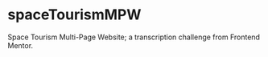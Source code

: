 # spaceTourismMPW
Space Tourism Multi-Page Website; a transcription challenge from Frontend Mentor.
